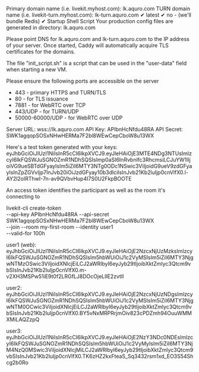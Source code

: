 Primary domain name (i.e. livekit.myhost.com): lk.aquro.com
TURN domain name (i.e. livekit-turn.myhost.com): lk-turn.aquro.com
✔ latest
✔ no - (we'll bundle Redis)
✔ Startup Shell Script
Your production config files are generated in directory: lk.aquro.com

Please point DNS for lk.aquro.com and lk-turn.aquro.com to the IP address of your server.
Once started, Caddy will automatically acquire TLS certificates for the domains.

The file "init_script.sh" is a script that can be used in the "user-data" field when starting a new VM.

Please ensure the following ports are accessible on the server
 * 443 - primary HTTPS and TURN/TLS
 * 80 - for TLS issuance
 * 7881 - for WebRTC over TCP
 * 443/UDP - for TURN/UDP
 * 50000-60000/UDP - for WebRTC over UDP

Server URL: wss://lk.aquro.com
API Key: APIbnHcNfdu48RA
API Secret: SWK1agqopSOSxNHwHERMa7F2bl8WEwCepCboW8u13WX

Here's a test token generated with your keys: eyJhbGciOiJIUzI1NiIsInR5cCI6IkpXVCJ9.eyJleHAiOjE3MTE4NDg3NTUsImlzcyI6IkFQSWJuSGNOZmR1NDhSQSIsImp0aSI6InRvbnlfc3RhcmsiLCJuYW1lIjoiVG9ueSBTdGFyayIsIm5iZiI6MTY3NTg0ODc1NSwic3ViIjoidG9ueV9zdGFyayIsInZpZGVvIjp7InJvb20iOiJzdGFyay10b3dlciIsInJvb21Kb2luIjp0cnVlfX0.l-AY2l2oIRThwI-7n-av9QVbvHup4I7S0U2FkpBOOTE

An access token identifies the participant as well as the room it's connecting to





livekit-cli create-token \
    --api-key APIbnHcNfdu48RA --api-secret SWK1agqopSOSxNHwHERMa7F2bl8WEwCepCboW8u13WX \
    --join --room my-first-room --identity user1 \
    --valid-for 100h



user1 (web):
eyJhbGciOiJIUzI1NiIsInR5cCI6IkpXVCJ9.eyJleHAiOjE2NzcxNjUzMzksImlzcyI6IkFQSWJuSGNOZmR1NDhSQSIsIm5hbWUiOiJ1c2VyMSIsIm5iZiI6MTY3NjgwNTMzOSwic3ViIjoidXNlcjEiLCJ2aWRlbyI6eyJyb29tIjoibXktZmlyc3Qtcm9vbSIsInJvb21Kb2luIjp0cnVlfX0.m-v2XH3MSPw51iE9t0f2LRGfLJ8DOcOjeLlIE2zvtlI

user2:
eyJhbGciOiJIUzI1NiIsInR5cCI6IkpXVCJ9.eyJleHAiOjE2NzcxNjUzNDgsImlzcyI6IkFQSWJuSGNOZmR1NDhSQSIsIm5hbWUiOiJ1c2VyMSIsIm5iZiI6MTY3NjgwNTM0OCwic3ViIjoidXNlcjEiLCJ2aWRlbyI6eyJyb29tIjoibXktZmlyc3Qtcm9vbSIsInJvb21Kb2luIjp0cnVlfX0.BY5vNxMRPRrjmOiv823cPDZmh94OuuWMMXMiLAQZzpQ


user3: 
eyJhbGciOiJIUzI1NiIsInR5cCI6IkpXVCJ9.eyJleHAiOjE2NzY3NDc0NDEsImlzcyI6IkFQSWJuSGNOZmR1NDhSQSIsIm5hbWUiOiJ1c2VyMyIsIm5iZiI6MTY3NjM4NzQ0MSwic3ViIjoidXNlcjMiLCJ2aWRlbyI6eyJyb29tIjoibXktZmlyc3Qtcm9vbSIsInJvb21Kb2luIjp0cnVlfX0.TK6zHZ2kxFteaS_Sq3432rsm1xd_EO3S54Shcg2b0Ro